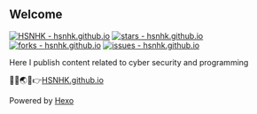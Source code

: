 ## Welcome

[![HSNHK - hsnhk.github.io](https://img.shields.io/static/v1?label=HSNHK&message=hsnhk.github.io&color=blue&logo=github)](https://github.com/HSNHK/hsnhk.github.io)
[![stars - hsnhk.github.io](https://img.shields.io/github/stars/HSNHK/hsnhk.github.io?style=social)](https://github.com/HSNHK/hsnhk.github.io)
[![forks - hsnhk.github.io](https://img.shields.io/github/forks/HSNHK/hsnhk.github.io?style=social)](https://github.com/HSNHK/hsnhk.github.io)
[![issues - hsnhk.github.io](https://img.shields.io/github/issues/HSNHK/hsnhk.github.io)](https://github.com/HSNHK/hsnhk.github.io/issues)

Here I publish content related to cyber security and programming

👾🌱🌏🤔👉[HSNHK.github.io](https://hsnhk.github.io/)

Powered by [Hexo](https://hexo.io/)
